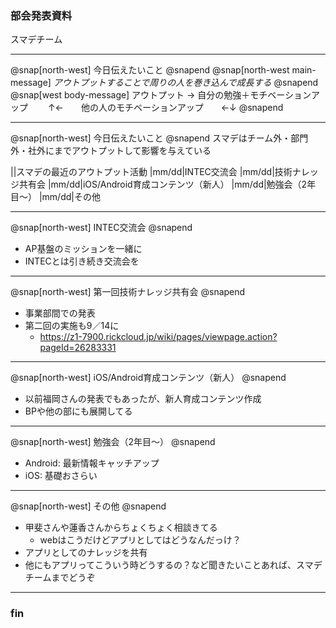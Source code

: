 <!-- ---?color=#222222 -->

### 部会発表資料


スマデチーム


---

@snap[north-west]
今日伝えたいこと
@snapend
@snap[north-west main-message]
<i>アウトプットすることで周りの人を巻き込んで成長する</i>
@snapend
@snap[west body-message]
アウトプット → 自分の勉強＋モチベーションアップ
　　↑←　　他の人のモチベーションアップ　　←↓
@snapend

---

@snap[north-west]
今日伝えたいこと
@snapend
スマデはチーム外・部門外・社外にまでアウトプットして影響を与えている

||スマデの最近のアウトプット活動
|mm/dd|INTEC交流会
|mm/dd|技術ナレッジ共有会
|mm/dd|iOS/Android育成コンテンツ（新人）
|mm/dd|勉強会（2年目〜）
|mm/dd|その他

---

@snap[north-west]
INTEC交流会
@snapend
* AP基盤のミッションを一緒に
* INTECとは引き続き交流会を

---

@snap[north-west]
第一回技術ナレッジ共有会
@snapend
* 事業部間での発表
* 第二回の実施も9／14に
  * https://z1-7900.rickcloud.jp/wiki/pages/viewpage.action?pageId=26283331


---

@snap[north-west]
iOS/Android育成コンテンツ（新人）
@snapend
* 以前福岡さんの発表でもあったが、新人育成コンテンツ作成
* BPや他の部にも展開してる


---

@snap[north-west]
勉強会（2年目〜）
@snapend
* Android: 最新情報キャッチアップ
* iOS: 基礎おさらい

---

@snap[north-west]
その他
@snapend
* 甲斐さんや蓮香さんからちょくちょく相談きてる
  * webはこうだけどアプリとしてはどうなんだっけ？
* アプリとしてのナレッジを共有
* 他にもアプリってこういう時どうするの？など聞きたいことあれば、スマデチームまでどうぞ

---

### fin

